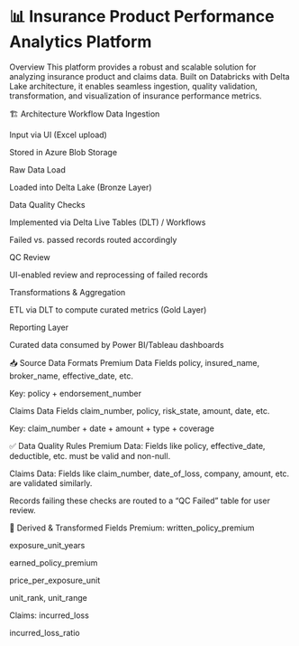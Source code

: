 # 📊 Insurance Product Performance Analytics Platform
Overview
This platform provides a robust and scalable solution for analyzing insurance product and claims data. Built on Databricks with Delta Lake architecture, it enables seamless ingestion, quality validation, transformation, and visualization of insurance performance metrics.

🏗️ Architecture Workflow
Data Ingestion

Input via UI (Excel upload)

Stored in Azure Blob Storage

Raw Data Load

Loaded into Delta Lake (Bronze Layer)

Data Quality Checks

Implemented via Delta Live Tables (DLT) / Workflows

Failed vs. passed records routed accordingly

QC Review

UI-enabled review and reprocessing of failed records

Transformations & Aggregation

ETL via DLT to compute curated metrics (Gold Layer)

Reporting Layer

Curated data consumed by Power BI/Tableau dashboards

📥 Source Data Formats
Premium Data Fields
policy, insured_name, broker_name, effective_date, etc.

Key: policy + endorsement_number

Claims Data Fields
claim_number, policy, risk_state, amount, date, etc.

Key: claim_number + date + amount + type + coverage

✅ Data Quality Rules
Premium Data:
Fields like policy, effective_date, deductible, etc. must be valid and non-null.

Claims Data:
Fields like claim_number, date_of_loss, company, amount, etc. are validated similarly.

Records failing these checks are routed to a “QC Failed” table for user review.

🔄 Derived & Transformed Fields
Premium:
written_policy_premium

exposure_unit_years

earned_policy_premium

price_per_exposure_unit

unit_rank, unit_range

Claims:
incurred_loss

incurred_loss_ratio

